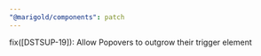 ```yaml
---
"@marigold/components": patch
---
```


fix([DSTSUP-19]): Allow Popovers to outgrow their trigger element
